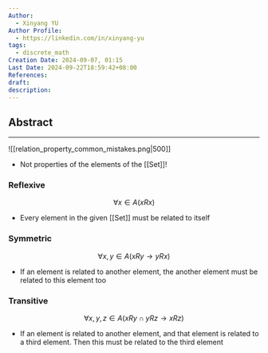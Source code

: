 ```yaml
---
Author:
  - Xinyang YU
Author Profile:
  - https://linkedin.com/in/xinyang-yu
tags:
  - discrete_math
Creation Date: 2024-09-07, 01:15
Last Date: 2024-09-22T18:59:42+08:00
References: 
draft: 
description: 
---
```

## Abstract
---
![[relation_property_common_mistakes.png|500]]

- Not properties of the elements of the [[Set]]!
### Reflexive 
$$
\forall x \in A (xRx)
$$
- Every element in the given [[Set]] must be related to itself



### Symmetric
$$
\forall x,y \in A (xRy \rightarrow yRx)
$$
- If an element is related to another element, the another element must be related to this element too



### Transitive
$$
\forall x,y,z \in A (xRy \cap yRz \rightarrow xRz)
$$
- If an element is related to another element, and that element is related to a third element. Then this must be related to the third element


